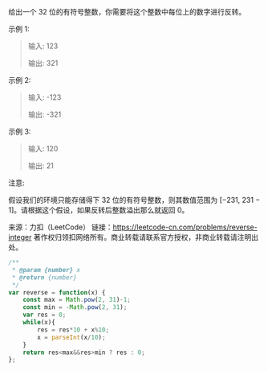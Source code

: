 给出一个 32 位的有符号整数，你需要将这个整数中每位上的数字进行反转。

示例 1:

> 输入: 123
>
> 输出: 321

 示例 2:

> 输入: -123
>
> 输出: -321

示例 3:

> 输入: 120
>
> 输出: 21

注意:

假设我们的环境只能存储得下 32 位的有符号整数，则其数值范围为 [−231,  231 − 1]。请根据这个假设，如果反转后整数溢出那么就返回 0。

来源：力扣（LeetCode）
链接：https://leetcode-cn.com/problems/reverse-integer
著作权归领扣网络所有。商业转载请联系官方授权，非商业转载请注明出处。

```javascript
/**
 * @param {number} x
 * @return {number}
 */
var reverse = function(x) {
    const max = Math.pow(2, 31)-1;
    const min = -Math.pow(2, 31);
    var res = 0;
    while(x){
        res = res*10 + x%10;
        x = parseInt(x/10);
    }
    return res<max&&res>min ? res : 0;
};
```

